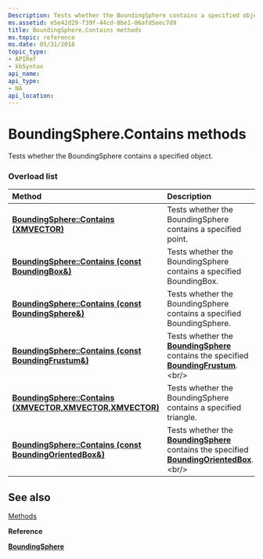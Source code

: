 ```yaml
---
Description: Tests whether the BoundingSphere contains a specified object.
ms.assetid: e5e42d29-f39f-44cd-8be1-06afd5eec7d9
title: BoundingSphere.Contains methods
ms.topic: reference
ms.date: 05/31/2018
topic_type: 
- APIRef
- kbSyntax
api_name: 
api_type: 
- NA
api_location: 
---
```


# BoundingSphere.Contains methods

Tests whether the BoundingSphere contains a specified object.

### Overload list



| Method                                                                                     | Description                                                                                                                                      |
|:-------------------------------------------------------------------------------------------|:-------------------------------------------------------------------------------------------------------------------------------------------------|
| [**BoundingSphere::Contains (XMVECTOR)**](https://msdn.microsoft.com/library/Hh449621(v=VS.85).aspx)                   | Tests whether the BoundingSphere contains a specified point.<br/>                                                                          |
| [**BoundingSphere::Contains (const BoundingBox&)**](https://msdn.microsoft.com/library/Hh449612(v=VS.85).aspx)         | Tests whether the BoundingSphere contains a specified BoundingBox.<br/>                                                                    |
| [**BoundingSphere::Contains (const BoundingSphere&)**](https://msdn.microsoft.com/library/Hh449616(v=VS.85).aspx)      | Tests whether the BoundingSphere contains a specified BoundingSphere.<br/>                                                                 |
| [**BoundingSphere::Contains (const BoundingFrustum&)**](https://msdn.microsoft.com/library/Hh855876(v=VS.85).aspx)     | Tests whether the [**BoundingSphere**](https://msdn.microsoft.com/library/Hh449592(v=VS.85).aspx) contains the specified [**BoundingFrustum**](https://msdn.microsoft.com/library/Hh855859(v=VS.85).aspx).<br/>         |
| [**BoundingSphere::Contains (XMVECTOR,XMVECTOR,XMVECTOR)**](https://msdn.microsoft.com/library/Hh449609(v=VS.85).aspx) | Tests whether the BoundingSphere contains a specified triangle.<br/>                                                                       |
| [**BoundingSphere::Contains (const BoundingOrientedBox&)**](https://msdn.microsoft.com/library/Hh855886(v=VS.85).aspx) | Tests whether the [**BoundingSphere**](https://msdn.microsoft.com/library/Hh449592(v=VS.85).aspx) contains the specified [**BoundingOrientedBox**](https://msdn.microsoft.com/library/Hh855863(v=VS.85).aspx).<br/> |



## See also

<dl> <dt>

[Methods](boundingsphere-methods.md)
</dt> <dt>

**Reference**
</dt> <dt>

[**BoundingSphere**](https://msdn.microsoft.com/library/Hh449592(v=VS.85).aspx)
</dt> </dl>

 

 




